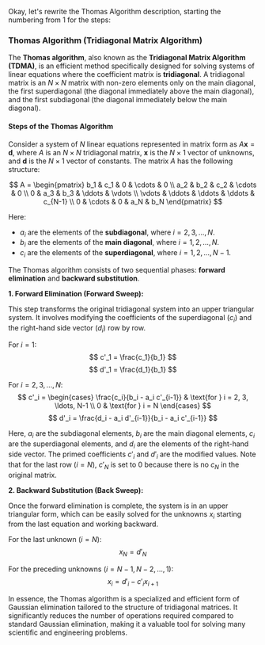 Okay, let's rewrite the Thomas Algorithm description, starting the numbering from 1 for the steps:

### Thomas Algorithm (Tridiagonal Matrix Algorithm)

The **Thomas algorithm**, also known as the **Tridiagonal Matrix Algorithm (TDMA)**, is an efficient method specifically designed for solving systems of linear equations where the coefficient matrix is **tridiagonal**. A tridiagonal matrix is an $N \times N$ matrix with non-zero elements only on the main diagonal, the first superdiagonal (the diagonal immediately above the main diagonal), and the first subdiagonal (the diagonal immediately below the main diagonal).

#### Steps of the Thomas Algorithm

Consider a system of $N$ linear equations represented in matrix form as $A \mathbf{x} = \mathbf{d}$, where $A$ is an $N \times N$ tridiagonal matrix, $\mathbf{x}$ is the $N \times 1$ vector of unknowns, and $\mathbf{d}$ is the $N \times 1$ vector of constants. The matrix $A$ has the following structure:

$$
A = \begin{pmatrix}
b_1 & c_1 & 0 & \cdots & 0 \\
a_2 & b_2 & c_2 & \cdots & 0 \\
0 & a_3 & b_3 & \ddots & \vdots \\
\vdots & \ddots & \ddots & \ddots & c_{N-1} \\
0 & \cdots & 0 & a_N & b_N
\end{pmatrix}
$$

Here:

* $a_i$ are the elements of the **subdiagonal**, where $i = 2, 3, \ldots, N$.
* $b_i$ are the elements of the **main diagonal**, where $i = 1, 2, \ldots, N$.
* $c_i$ are the elements of the **superdiagonal**, where $i = 1, 2, \ldots, N-1$.

The Thomas algorithm consists of two sequential phases: **forward elimination** and **backward substitution**.

**1. Forward Elimination (Forward Sweep):**

This step transforms the original tridiagonal system into an upper triangular system. It involves modifying the coefficients of the superdiagonal ($c_i$) and the right-hand side vector ($d_i$) row by row.

For $i = 1$:
$$
c'_1 = \frac{c_1}{b_1}
$$
$$
d'_1 = \frac{d_1}{b_1}
$$

For $i = 2, 3, \ldots, N$:
$$
c'_i = \begin{cases}
\frac{c_i}{b_i - a_i c'_{i-1}} & \text{for } i = 2, 3, \ldots, N-1 \\
0 & \text{for } i = N
\end{cases}
$$
$$
d'_i = \frac{d_i - a_i d'_{i-1}}{b_i - a_i c'_{i-1}}
$$

Here, $a_i$ are the subdiagonal elements, $b_i$ are the main diagonal elements, $c_i$ are the superdiagonal elements, and $d_i$ are the elements of the right-hand side vector. The primed coefficients $c'_i$ and $d'_i$ are the modified values. Note that for the last row ($i=N$), $c'_N$ is set to 0 because there is no $c_N$ in the original matrix.

**2. Backward Substitution (Back Sweep):**

Once the forward elimination is complete, the system is in an upper triangular form, which can be easily solved for the unknowns $x_i$ starting from the last equation and working backward.

For the last unknown ($i = N$):
$$
x_N = d'_N
$$

For the preceding unknowns ($i = N-1, N-2, \ldots, 1$):
$$
x_i = d'_i - c'_i x_{i+1}
$$

In essence, the Thomas algorithm is a specialized and efficient form of Gaussian elimination tailored to the structure of tridiagonal matrices. It significantly reduces the number of operations required compared to standard Gaussian elimination, making it a valuable tool for solving many scientific and engineering problems.
